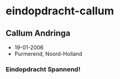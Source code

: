 # eindopdracht-callum

## Callum Andringa 
* 19-01-2006
* Purmerend, Noord-Holland 

### Eindopdracht Spannend!
